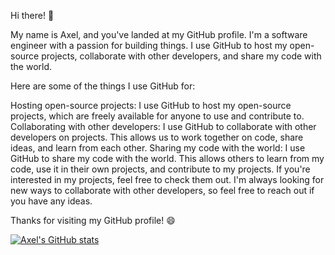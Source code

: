 Hi there! 👋

My name is Axel, and you've landed at my GitHub profile. I'm a software engineer with a passion for building things. I use GitHub to host my open-source projects, collaborate with other developers, and share my code with the world.

Here are some of the things I use GitHub for:

Hosting open-source projects: I use GitHub to host my open-source projects, which are freely available for anyone to use and contribute to.
Collaborating with other developers: I use GitHub to collaborate with other developers on projects. This allows us to work together on code, share ideas, and learn from each other.
Sharing my code with the world: I use GitHub to share my code with the world. This allows others to learn from my code, use it in their own projects, and contribute to my projects.
If you're interested in my projects, feel free to check them out. I'm always looking for new ways to collaborate with other developers, so feel free to reach out if you have any ideas.

Thanks for visiting my GitHub profile! 😄

[![Axel's GitHub stats](https://github-readme-stats.vercel.app/api?username=axeltechtips)](https://github.com/anuraghazra/github-readme-stats)
